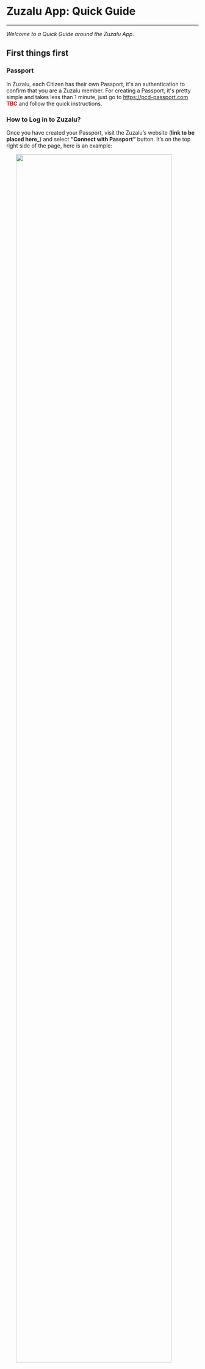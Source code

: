 # Zuzalu App: Quick Guide

---

_Welcome to a Quick Guide around the Zuzalu App._

## First things first

### Passport

In Zuzalu, each Citizen has their own Passport, it's an authentication to confirm that you are a Zuzalu member.
For creating a Passport, it's pretty simple and takes less than 1 minute, just go to https://pcd-passport.com <span style="color:red">**TBC**</span> and follow the quick instructions.
<br>

### How to Log in to Zuzalu?

Once you have created your Passport, visit the Zuzalu’s website (**link to be placed here\_**) and select **“Connect with Passport”** button. It’s on the top right side of the page, here is an example:

<img src="https://i.imgur.com/XVBpa04.jpg" width=90% height=90% style="display: block; margin: 0 auto">
<br>

It will open a screen with a **“Verify Passport”** button, please click that to verify your passport, similar to this image:

<img src="https://i.imgur.com/pJK6mmn.jpg" width=35% height=35% style="display: block; margin: 0 auto">

The platform will automatically redirect to a page to retrieve your information from the Passport system, creating an account for you if you don't have one already.

Once you've successfully connected your Passport, you'll be redirected to the Zuzalu platform's main dashboard, that should look like this:

<span style="color:red">**TBU image here**</span>

Now that you're logged in to the Zuzalu platform, you can start attending events, next section let's see how to find them.
<br>

### How to find an Event?

You can find events by clicking on "Full program" on your main dashboard, it's locate there:
<span style="color:red">**TBU with logged user image**</span>

<img src="https://i.imgur.com/VPaIrZH.jpg" width=80% height=80% style="display: block; margin: 0 auto"><br>

You will see a list of all sessions for Zuzalu, it's possible to mark an event as favorite, also filtering by date and location, it's a page just like that:

<img src="https://i.imgur.com/9QlGSoT.jpg" width=80% height=80% style="display: block; margin: 0 auto"><br>
<br>

### What are Event Sessions?

Event Sessions are brief, engaging community experiences that can range from talks and presentations to yoga classes and dance workshops. Sessions are created by the event organizers, these sessions aim to enhance the overall community experience by offering diverse and exciting activities.
<br>

### What are Open Sessions?

Open Sessions, while similar to Event Sessions, offer a unique twist—they can be created by any Zuzalu Citizen and are exclusively visible to them. This feature provides members with the opportunity to contribute their talents and expertise to the community, fostering a more diverse and vibrant ecosystem.
<br>

### How to Create an Open Session?

We're excited to see your interest in creating an Open Session! To make the process simple, we've put together a step-by-step guide on a dedicated page. Click here to get started: <span style="color:red">**TBU**</span>

<br>

## Sub-Event Organizer

If you're a Sub-Event Organizer and have questions about creating or editing events, understanding your permissions, or anything else related to your role, we've got a dedicated page just for you. Check it out here: <span style="color:red">**TBU**</span>
<br>

## Citizen

Are you a Citizen seeking guidance on how to Create an Open Session, editing your created Open Sessions, or other related matters? Look no further—we've created a dedicated resource page just for you. Access it here: <span style="color:red">**TBU**</span>
<br>

### Privacy

We value your personal data so much that we are using Semaphore IDs, meaning Zero Knowledge Proofs will keep your data secure.

### For Devs Curious about the App

Here are some useful links for this open source cool app:

- [Notion Quick Documentation Page](https://www.notion.so/pati-digital-garden/Internal-Documentation-and-Glossary-38622597603a40e3b84f46f1072f2fbe?pvs=4)
- [Github](https://github.com/Taz-Zuzalu/website)
